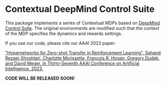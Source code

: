# Contextual DeepMind Control Suite

This package implements a series of Contextual MDPs based on [DeepMind Control Suite](https://github.com/deepmind/dm_control). The original environments are modified such that the context of the MDP specifies the dynamics and rewards settings.

If you use our code, please cite our AAAI 2023 paper: 

["Hypernetworks for Zero-shot Transfer in Reinforcement Learning". Sahand Rezaei-Shoshtari, Charlotte Morissette, Francois R. Hogan, Gregory Dudek, and David Meger. In Thirty-Seventh AAAI Conference on Artificial Intelligence. 2023.](https://arxiv.org/abs/2211.15457)

**CODE WILL BE RELEASED SOON!**
